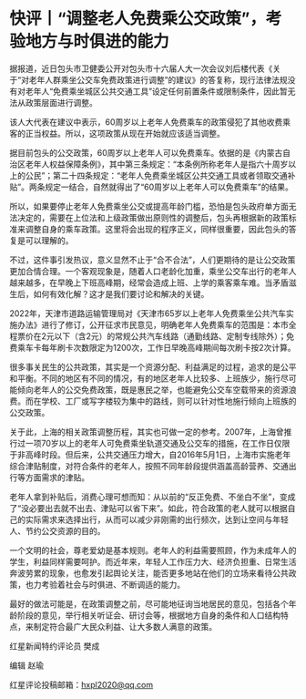 # 快评丨“调整老人免费乘公交政策”，考验地方与时俱进的能力

据报道，近日包头市卫健委公开对包头市十六届人大一次会议刘后楼代表《关于“对老年人群乘坐公交车免费政策进行调整”的建议》的答复称，现行法律法规没有对老年人“免费乘坐城区公共交通工具”设定任何前置条件或限制条件，因此暂无法从政策层面进行调整。

该人大代表在建议中表示，60周岁以上老年人免费乘车的政策侵犯了其他收费乘客的正当权益。所以，这项政策从现在开始就应该适当调整。

据目前包头的公交政策，60周岁以上老年人可以免费乘车。依据的是《内蒙古自治区老年人权益保障条例》，其中第三条规定：“本条例所称老年人是指六十周岁以上的公民”；第二十四条规定：“老年人免费乘坐城区公共交通工具或者领取交通补贴”。两条规定一结合，自然就得出了“60周岁以上老年人可以免费乘车”的结果。

所以，如果要停止老年人免费乘坐公交或提高年龄门槛，恐怕是包头政府单方面无法决定的，需要在上位法和上级政策做出原则性的调整后，包头再根据新的政策标准来调整自身的乘车政策。这里将会出现的程序正义，同样很重要，因此包头的答复是可以理解的。

不过，这件事引发热议，意义显然不止于“合不合法”，人们更期待的是让公交政策更加合情合理。一个客观现象是，随着人口老龄化加重，乘坐公交车出行的老年人越来越多，在早晚上下班高峰期，经常会造成上班、上学的乘客乘车难。当矛盾滋生后，如何有效化解？这才是我们要讨论和解决的关键。

2022年，天津市道路运输管理局对《天津市65岁以上老年人免费乘坐公共汽车实施办法》进行了修订，公开征求市民意见，明确老年人免费乘车的范围是：本市全程票价在2元以下（含2元）的常规公共汽车线路（通勤线路、定制专线除外）；免费乘车卡每年刷卡次数限定为1200次，工作日早晚高峰期间每次刷卡按2次计算。

很多事关民生的公共政策，其实是一个资源分配、利益满足的过程，追求的是公平和平衡。不同的地区有不同的情况，有的地区老年人比较多、上班族少，施行尽可能倾向老年人的公交免费政策，既是惠民之举，也能避免公交车空载带来的资源浪费。而在学校、工厂或写字楼较为集中的路线，则可以针对性地施行倾向上班族的公交政策。

关于此，上海的相关政策调整历程，其实也可做一定的参考。2007年，上海曾推行过一项70岁以上的老年人可免费乘坐轨道交通及公交车的措施，在工作日仅限于非高峰时段。但后来，公共交通压力增大，自2016年5月1日，上海市实施老年综合津贴制度，对符合条件的老年人，按照不同年龄段提供涵盖高龄营养、交通出行等方面需求的津贴。

老年人拿到补贴后，消费心理可想而知：从以前的“反正免费、不坐白不坐”，变成了“没必要出去就不出去、津贴可以省下来”。如此，符合政策的老人就可以根据自己的实际需求来选择出行，从而可以减少非刚需的出行频次，达到让空间与年轻人、节约公交资源的目的。

一个文明的社会，尊老爱幼是基本规则。老年人的利益需要照顾，作为未成年人的学生，利益同样需要呵护。而近年来，年轻人工作压力大、经济负担重、日常生活奔波劳累的现象，也愈发引起舆论关注，能否更多地站在他们的立场来看待公共政策，也力考验着社会与时俱进、不断调适的能力。

最好的做法可能是，在政策调整之前，尽可能地征询当地居民的意见，包括各个年龄阶段的意见，举行相关听证会、研讨会等，根据地方自身的条件和人口结构特点，来制定符合最广大民众利益、让大多数人满意的政策。

红星新闻特约评论员 樊成

编辑 赵瑜

红星评论投稿邮箱：hxpl2020@qq.com

